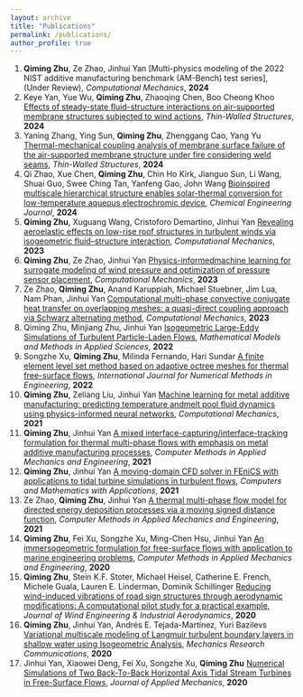 ```yaml
---
layout: archive
title: "Publications"
permalink: /publications/
author_profile: true
---
```


1. **Qiming Zhu**, Ze Zhao, Jinhui Yan [Multi-physics modeling of the 2022 NIST additive manufacturing benchmark (AM-Bench) test series], (Under Review), *Computational Mechanics*, **2024**
2. Keye Yan, Yue Wu, **Qiming Zhu**, Zhaoqing Chen, Boo Cheong Khoo [Effects of steady-state fluid-structure interactions on air-supported membrane structures subjected to wind actions](http://qimingzhuce.github.io/files/paper15.pdf), *Thin-Walled Structures*, **2024**
3. Yaning Zhang, Ying Sun, **Qiming Zhu**, Zhenggang Cao, Yang Yu [Thermal-mechanical coupling analysis of membrane surface failure of the air-supported membrane structure under fire considering weld seams](http://qimingzhuce.github.io/files/paper14.pdf), *Thin-Walled Structures*, **2024**
4. Qi Zhao, Xue Chen, **Qiming Zhu**, Chin Ho Kirk, Jianguo Sun, Li Wang, Shuai Guo, Swee Ching Tan, Yanfeng Gao, John Wang [Bioinspired multiscale hierarchical structure enables solar-thermal conversion for low-temperature aqueous electrochromic device](http://qimingzhuce.github.io/files/paper15.pdf), *Chemical Engineering Journal*, **2024**
5. **Qiming Zhu**, Xuguang Wang, Cristoforo Demartino, Jinhui Yan [Revealing aeroelastic effects on low-rise roof structures in turbulent winds via isogeometric fluid–structure interaction](http://qimingzhuce.github.io/files/paper1.pdf), *Computational Mechanics*, **2023**
6. **Qiming Zhu**, Ze Zhao, Jinhui Yan [Physics-informedmachine learning for surrogate modeling of wind pressure and optimization of pressure sensor placement](http://qimingzhuce.github.io/files/paper2.pdf), *Computational Mechanics*, **2023**
7. Ze Zhao, **Qiming Zhu**, Anand Karuppiah, Michael Stuebner, Jim Lua, Nam Phan, Jinhui Yan [Computational multi-phase convective conjugate heat transfer on overlapping meshes: a quasi-direct coupling approach via Schwarz alternating method](http://qimingzhuce.github.io/files/paper3.pdf), *Computational Mechanics*, **2023**
8. Qiming Zhu, Minjiang Zhu, Jinhui Yan [Isogeometric Large-Eddy Simulations of Turbulent Particle-Laden Flows](http://qimingzhuce.github.io/files/paper13.pdf), *Mathematical Models and Methods in Applied Sciences*, **2022**
9. Songzhe Xu, **Qiming Zhu**, Milinda Fernando, Hari Sundar [A finite element level set method based on adaptive octree meshes for thermal free-surface flows](http://qimingzhuce.github.io/files/paper4.pdf), *International Journal for Numerical Methods in Engineering*, **2022**
10. **Qiming Zhu**, Zeliang Liu, Jinhui Yan [Machine learning for metal additive manufacturing: predicting temperature andmelt pool fluid dynamics using physics-informed neural networks](http://qimingzhuce.github.io/files/paper5.pdf), *Computational Mechanics*, **2021**
11. **Qiming Zhu**, Jinhui Yan [A mixed interface-capturing/interface-tracking formulation for thermal multi-phase flows with emphasis on metal additive manufacturing processes](http://qimingzhuce.github.io/files/paper6.pdf), *Computer Methods in Applied Mechanics and Engineering*, **2021**
12. **Qiming Zhu**, Jinhui Yan [A moving-domain CFD solver in FEniCS with applications to tidal turbine simulations in turbulent flows](http://qimingzhuce.github.io/files/paper7.pdf), *Computers and Mathematics with Applications*, **2021**
13. Ze Zhao, **Qiming Zhu**, Jinhui Yan [A thermal multi-phase flow model for directed energy deposition processes via a moving signed distance function](http://qimingzhuce.github.io/files/paper8.pdf), *Computer Methods in Applied Mechanics and Engineering*, **2021**
14. **Qiming Zhu**, Fei Xu, Songzhe Xu, Ming-Chen Hsu, Jinhui Yan [An immersogeometric formulation for free-surface flows with application to marine engineering problems](http://qimingzhuce.github.io/files/paper9.pdf), *Computer Methods in Applied Mechanics and Engineering*, **2020**
15. **Qiming Zhu**, Stein K.F. Stoter, Michael Heisel, Catherine E. French, Michele Guala, Lauren E. Linderman, Dominik Schillinger [Reducing wind-induced vibrations of road sign structures through aerodynamic modifications: A computational pilot study for a practical example](http://qimingzhuce.github.io/files/paper10.pdf), *Journal of Wind Engineering & Industrial Aerodynamics*, **2020**
16. **Qiming Zhu**, Jinhui Yan, Andrés E. Tejada-Martínez, Yuri Bazilevs [Variational multiscale modeling of Langmuir turbulent boundary layers in shallow water using Isogeometric Analysis](http://qimingzhuce.github.io/files/paper11.pdf), *Mechanics Research Communications*, **2020**
17. Jinhui Yan, Xiaowei Deng, Fei Xu, Songzhe Xu, **Qiming Zhu** [Numerical Simulations of Two Back-To-Back Horizontal Axis Tidal Stream Turbines in Free-Surface Flows](http://qimingzhuce.github.io/files/paper12.pdf), *Journal of Applied Mechanics*, **2020**
